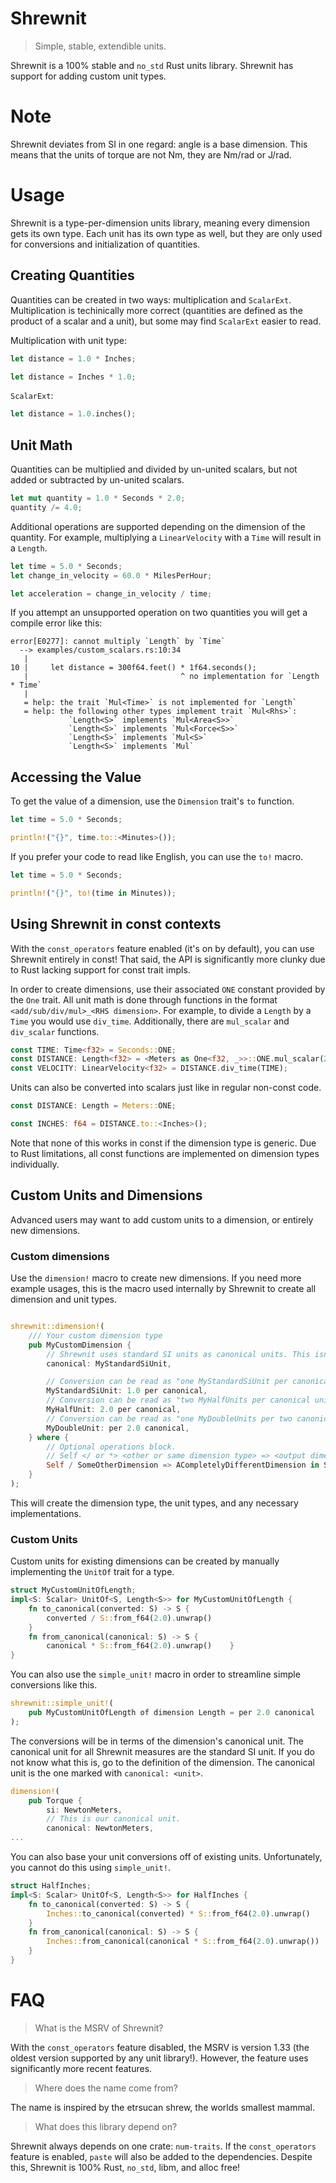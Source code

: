 # Shrewnit

> Simple, stable, extendible units.

Shrewnit is a 100% stable and `no_std` Rust units library.
Shrewnit has support for adding custom unit types.

# Note

Shrewnit deviates from SI in one regard: angle is a base dimension.
This means that the units of torque are not Nm, they are Nm/rad or J/rad.

# Usage

Shrewnit is a type-per-dimension units library, meaning every dimension gets its own type.
Each unit has its own type as well, but they are only used for conversions and initialization of quantities.

## Creating Quantities

Quantities can be created in two ways: multiplication and `ScalarExt`.
Multiplication is techinically more correct (quantities are defined as the product of a scalar and a unit),
but some may find `ScalarExt` easier to read.

Multiplication with unit type:

```rust
let distance = 1.0 * Inches;

let distance = Inches * 1.0;
```

`ScalarExt`:

```rust
let distance = 1.0.inches();
```

## Unit Math

Quantities can be multiplied and divided by un-united scalars, 
but not added or subtracted by un-united scalars.

```rust
let mut quantity = 1.0 * Seconds * 2.0;
quantity /= 4.0;
```

Additional operations are supported depending on the dimension of the quantity.
For example, multiplying a `LinearVelocity` with a `Time` will result in a `Length`.

```rust
let time = 5.0 * Seconds;
let change_in_velocity = 60.0 * MilesPerHour;

let acceleration = change_in_velocity / time;
```

If you attempt an unsupported operation on two quantities you will get a compile error like this:

```
error[E0277]: cannot multiply `Length` by `Time`
  --> examples/custom_scalars.rs:10:34
   |
10 |     let distance = 300f64.feet() * 1f64.seconds();
   |                                  ^ no implementation for `Length * Time`
   |
   = help: the trait `Mul<Time>` is not implemented for `Length`
   = help: the following other types implement trait `Mul<Rhs>`:
             `Length<S>` implements `Mul<Area<S>>`
             `Length<S>` implements `Mul<Force<S>>`
             `Length<S>` implements `Mul<S>`
             `Length<S>` implements `Mul`
```

## Accessing the Value

To get the value of a dimension, use the `Dimension` trait's `to` function.

```rust
let time = 5.0 * Seconds;

println!("{}", time.to::<Minutes>());
```

If you prefer your code to read like English, you can use the `to!` macro.

```rust
let time = 5.0 * Seconds;

println!("{}", to!(time in Minutes));
```

## Using Shrewnit in const contexts

With the `const_operators` feature enabled (it's on by default), you can use Shrewnit entirely in const!
That said, the API is significantly more clunky due to Rust lacking support for const trait impls.

In order to create dimensions, use their associated `ONE` constant provided by the `One` trait.
All unit math is done through functions in the format `<add/sub/div/mul>_<RHS dimension>`.
For example, to divide a `Length` by a `Time` you would use `div_time`.
Additionally, there are `mul_scalar` and `div_scalar` functions.

```rust
const TIME: Time<f32> = Seconds::ONE;
const DISTANCE: Length<f32> = <Meters as One<f32, _>>::ONE.mul_scalar(2.0);
const VELOCITY: LinearVelocity<f32> = DISTANCE.div_time(TIME);
```

Units can also be converted into scalars just like in regular non-const code.

```rust
const DISTANCE: Length = Meters::ONE;

const INCHES: f64 = DISTANCE.to::<Inches>();
```

Note that none of this works in const if the dimension type is generic.
Due to Rust limitations, all const functions are implemented on dimension types individually.

## Custom Units and Dimensions

Advanced users may want to add custom units to a dimension, or entirely new dimensions.

### Custom dimensions

Use the `dimension!` macro to create new dimensions. If you need more example usages, this is the macro used internally by Shrewnit to create all dimension and unit types.

```rust

shrewnit::dimension!(
    /// Your custom dimension type
    pub MyCustomDimension {
        // Shrewnit uses standard SI units as canonical units. This isn't required. Do whatever you feel like.
        canonical: MyStandardSiUnit,

        // Conversion can be read as "one MyStandardSiUnit per canonical unit"
        MyStandardSiUnit: 1.0 per canonical,
        // Conversion can be read as "two MyHalfUnits per canonical unit"
        MyHalfUnit: 2.0 per canonical,
        // Conversion can be read as "one MyDoubleUnits per two canonical units"
        MyDoubleUnit: per 2.0 canonical,
    } where {
        // Optional operations block.
        // Self </ or *> <other or same dimension type> => <output dimension type> in <output units>
        Self / SomeOtherDimension => ACompletelyDifferentDimension in SomeUnit,
    }
);
```

This will create the dimension type, the unit types, and any necessary implementations.

### Custom Units

Custom units for existing dimensions can be created by manually implementing the `UnitOf` trait for a type.

```rust
struct MyCustomUnitOfLength;
impl<S: Scalar> UnitOf<S, Length<S>> for MyCustomUnitOfLength {
    fn to_canonical(converted: S) -> S {
        converted / S::from_f64(2.0).unwrap()
    }
    fn from_canonical(canonical: S) -> S {
        canonical * S::from_f64(2.0).unwrap()    }
}
```

You can also use the `simple_unit!` macro in order to streamline simple conversions like this.

```rust
shrewnit::simple_unit!(
    pub MyCustomUnitOfLength of dimension Length = per 2.0 canonical
);
```

The conversions will be in terms of the dimension's canonical unit. The canonical unit for all Shrewnit measures are the standard SI unit. If you do not know what this is, go to the definition of the dimension. The canonical unit is the one marked with `canonical: <unit>`.

```rust
dimension!(
    pub Torque {
        si: NewtonMeters,
        // This is our canonical unit.
        canonical: NewtonMeters,
...
```

You can also base your unit conversions off of existing units. Unfortunately, you cannot do this using `simple_unit!`.

```rust
struct HalfInches;
impl<S: Scalar> UnitOf<S, Length<S>> for HalfInches {
    fn to_canonical(converted: S) -> S {
        Inches::to_canonical(converted) * S::from_f64(2.0).unwrap()
    }
    fn from_canonical(canonical: S) -> S {
        Inches::from_canonical(canonical * S::from_f64(2.0).unwrap())
    }
}
```

# FAQ

> What is the MSRV of Shrewnit?

With the `const_operators` feature disabled, the MSRV is version 1.33 (the oldest version supported by any unit library!).
However, the feature uses significantly more recent features.

> Where does the name come from?

The name is inspired by the etrsucan shrew, the worlds smallest mammal.

> What does this library depend on?

Shrewnit always depends on one crate: `num-traits`.
If the `const_operators` feature is enabled, `paste` will also be added to the dependencies.
Despite this, Shrewnit is 100% Rust, `no_std`, libm, and alloc free!